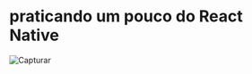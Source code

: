 # praticando um pouco do React Native
![Capturar](https://user-images.githubusercontent.com/37386568/206351396-8d804659-a5bf-4bd7-8a37-c6dcdb3d3b10.PNG)


